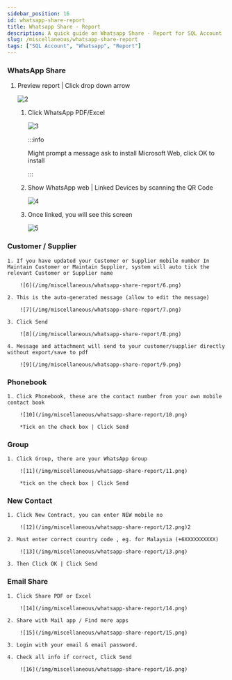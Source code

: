 ```yaml
---
sidebar_position: 16
id: whatsapp-share-report
title: Whatsapp Share - Report
description: A quick guide on Whatsapp Share - Report for SQL Account
slug: /miscellaneous/whatsapp-share-report
tags: ["SQL Account", "Whatsapp", "Report"]
---
```


<!-- ![1](/img/miscellaneous/whatsapp-share-report/1.png) -->

### WhatsApp Share

1. Preview report | Click drop down arrow

    ![2](/img/miscellaneous/whatsapp-share-report/2.png)

    1. Click WhatsApp PDF/Excel

        ![3](/img/miscellaneous/whatsapp-share-report/3.png)

        :::info

        Might prompt a message ask to install Microsoft Web, click OK to install

        :::

    2. Show WhatsApp web | Linked Devices by scanning the QR Code

        ![4](/img/miscellaneous/whatsapp-share-report/4.png)

    3. Once linked, you will see this screen

        ![5](/img/miscellaneous/whatsapp-share-report/5.png)

### Customer / Supplier

    1. If you have updated your Customer or Supplier mobile number In Maintain Customer or Maintain Supplier, system will auto tick the relevant Customer or Supplier name

        ![6](/img/miscellaneous/whatsapp-share-report/6.png)

    2. This is the auto-generated message (allow to edit the message)

        ![7](/img/miscellaneous/whatsapp-share-report/7.png)

    3. Click Send

        ![8](/img/miscellaneous/whatsapp-share-report/8.png)

    4. Message and attachment will send to your customer/supplier directly without export/save to pdf

        ![9](/img/miscellaneous/whatsapp-share-report/9.png)

### Phonebook

    1. Click Phonebook, these are the contact number from your own mobile contact book

        ![10](/img/miscellaneous/whatsapp-share-report/10.png)

        *Tick on the check box | Click Send

### Group

    1. Click Group, there are your WhatsApp Group

        ![11](/img/miscellaneous/whatsapp-share-report/11.png)

        *tick on the check box | Click Send

### New Contact

    1. Click New Contract, you can enter NEW mobile no

        ![12](/img/miscellaneous/whatsapp-share-report/12.png)2

    2. Must enter correct country code , eg. for Malaysia (+6XXXXXXXXXX)

        ![13](/img/miscellaneous/whatsapp-share-report/13.png)

    3. Then Click OK | Click Send

### Email Share

    1. Click Share PDF or Excel

        ![14](/img/miscellaneous/whatsapp-share-report/14.png)

    2. Share with Mail app / Find more apps

        ![15](/img/miscellaneous/whatsapp-share-report/15.png)

    3. Login with your email & email password.

    4. Check all info if correct, Click Send

        ![16](/img/miscellaneous/whatsapp-share-report/16.png)
